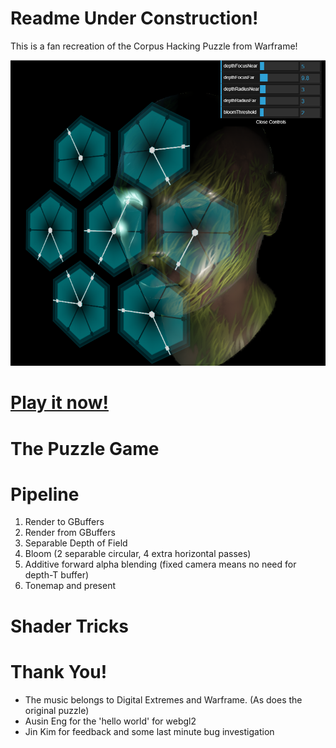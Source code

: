 # Readme Under Construction!

This is a fan recreation of the Corpus Hacking Puzzle from Warframe!

![](./readmeImages/WIP.PNG)

# [Play it now!](https://mccannd.github.io/Corpus-Puzzle/)

# The Puzzle Game

# Pipeline

1. Render to GBuffers
2. Render from GBuffers
3. Separable Depth of Field
4. Bloom (2 separable circular, 4 extra horizontal passes)
5. Additive forward alpha blending (fixed camera means no need for depth-T buffer)
6. Tonemap and present

# Shader Tricks



# Thank You!

- The music belongs to Digital Extremes and Warframe. (As does the original puzzle)
- Ausin Eng for the 'hello world' for webgl2
- Jin Kim for feedback and some last minute bug investigation
